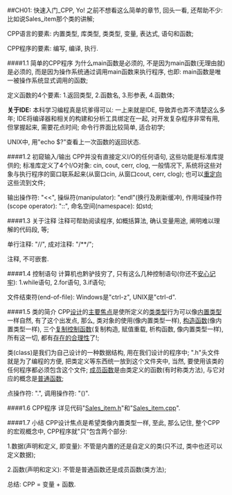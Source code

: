 ##CH01: 快速入门_CPP, Yo!
之前不想看这么简单的章节, 回头一看, 还帮助不少: 比如说Sales_item那个类的讲解;

CPP语言的要素: 内置类型, 库类型, 类类型, 变量, 表达式, 语句和函数;

CPP程序的要素: 编写, 编译, 执行.

####1.1 简单的CPP程序
为什么main函数是必须的, 不是因为main函数(无理由就)是必须的, 而是因为操作系统通过调用main函数来执行程序, 也即: main函数是唯一被操作系统显式调用的函数;

定义函数的4个要素: 1.返回类型, 2.函数名, 3.形参表, 4.函数体;

<strong>关于IDE:</strong> 本科学习编程真是坑爹得可以: 一上来就是IDE, 导致弄也弄不清楚这么多年; IDE将编译器和相关的构建和分析工具绑定在一起, 对开发复杂程序非常有用, 但掌握起来, 需要花点时间; 命令行界面比较简单, 适合初学;

UNIX中, 用"echo $?"查看上一次函数的返回状态.

####1.2 初窥输入/输出
CPP并没有直接定义I/O的任何语句, 这些功能是标准库提供的; 标准库定义了4个I/O对象: cin, cout, cerr, clog, 一般情况下, 系统将这些对象与执行程序的窗口联系起来(从窗口cin, 从窗口cout, cerr, clog); 也可以<u>重定向</u>这些流到文件;

输出操作符: "<<", 操纵符(manipulator): "endl"(换行及刷新缓冲), 作用域操作符(scope operator): "::", 命名空间(namespace): 如std;

####1.3 关于注释
注释可帮助阅读程序, 如概括算法, 确认变量用途, 阐明难以理解的代码段, 等;

单行注释: "//", 成对注释: "/**/";

注释, 不可嵌套.

####1.4 控制语句
计算机也黔驴技穷了, 只有这么几种控制语句(你还不<u>安心记牢</u>): 1.while语句, 2.for语句, 3.if语句;

文件结束符(end-of-file): Windows是"ctrl-z", UNIX是"ctrl-d".

####1.5 类的简介
CPP<u>设计</u>的<u>主要焦点</u>是使所定义的<u>类类型</u>行为可以像<u>内置类型</u>一样自然, 有了这个出发点, 那么, 类对象的使用(像内置类型一样), <u>构造函数</u>(像内置类型一样), 三个<u>复制控制函数</u>(复制构造, 赋值重载, 析构函数, 像内置类型一样), 所有这一切, 都有<u>存在的合理性</u>了!;

类(class)是我们为自己设计的一种数据结构, 用在我们设计的程序中; ".h"头文件就是为了编程的方便, 把类定义等东西统一放到这个文件夹中, 当然, 要使用该类的任何程序都必须包含这个文件; <u>成员函数</u>是由类定义的函数(有时称类方法), 与它对应的概念是<u>普通函数</u>;

点操作符: ".", 调用操作符: "()".

####1.6 CPP程序
详见代码"[Sales_item.h](file:./Sales_item.h)"和"[Sales_item.cpp](file:./Sales_item.cpp)".

####1.7 小结
CPP设计焦点是希望类像内置类型一样, 至此, 那么记住, 整个CPP的宏观概念中, CPP程序就"只"包含两个部分:

1.数据(声明和定义, 即变量): 不管是内置的还是自定义的类(只不过, 类中也还可以定义数据);

2.函数(声明和定义): 不管是普通函数还是成员函数(类方法);

总结: CPP = 变量 + 函数.